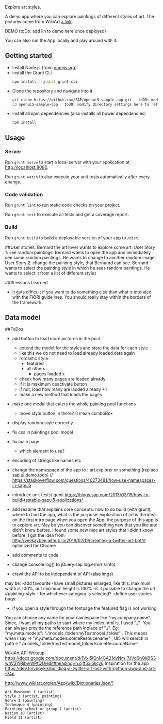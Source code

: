 Explore art styles. 

A demo app where you can explore paintings of different styles of art. The pictures come from WikiArt [a link](https://www.wikiart.org/). 

DEMO (toDo: add lin to demo here once deployed)

You can also run the App locally and play around with it: 

## Getting started
* Install Node.js (from [nodejs.org](http://nodejs.org/)).
* Install the Grunt CLI
    ```sh
    npm install --global grunt-cli
    ```
* Clone the repository and navigate into it
    ```sh
    git clone https://github.com/SAP/openui5-sample-app.git   toDO: modify directory settings here to reflect this app
    cd openui5-sample-app	toDO: modify directory settings here to reflect this app
    ```
* Install all npm dependencies (also installs all bower dependencies)
    ```sh
    npm install
    ```

## Usage
### Server
Run `grunt serve` to start a local server with your application at [http://localhost:8080](http://localhost:8080).

Run `grunt watch` to also execute your unit tests automatically after every change.

### Code validation
Run `grunt lint` to run static code checks on your project.

Run `grunt test` to execute all tests and get a coverage report.

### Build
Run `grunt build` to build a deployable version of your app to `/dist`.


		
##User stories: 
Bernard the art lover wants to explore some art. 
User Story 1: see random paintings: 
	Bernard wants to open the app and immediately see some random paintings. He wants to change to another random image. 
User Story 2: change the painting style, that Bernanrd can see. 
	Bernard wants to select the painting style in which he sees random paintings. He wants to select it from a list of different styles 

###Lessons Learned
- It gets difficult if you want to do something else than what is intended with the FIORI guidelines. You should really stay within the borders of the framework.

## Data model



##ToDos


 - add button to load more pictures in the pool
 	- extend the model for the styles and store the data for each style
 	- like this we do not need to load already loaded data again
 	- romantic style
 		- featured
 		- all others
 			- pages loaded x
 	- check how many pages are loaded already
 	- if it is maximum deactivate button
 	- if not, load how many are laoded already +1
 	- make a new method that loads the pages
 	
 - make one modal that caters the whole painting pool functions
 	- move style button in there? (I mean comboBox
 - display random style correctly	

 - fix css in paintings pool modal
 - fix main page
 	- which element to use?

 - encoding of strings like names etc
 - change the namespace of the app to : art.explorer or something (replace sap.ui.demo.todo) // https://stackoverflow.com/questions/40273481/how-use-namespaces-in-sapui5
 - introduce unit tests/ qunit https://blogs.sap.com/2013/03/19/how-to-build-testable-sapui5-applications/

 - add readme that explains core concepts: how to do build (with grunt), where to find the app, what is the purpose: exploration of art is the idea
 on the first intro page when you open the App: the purpose of this app is to explore art. May be you can discover something new that you like and didn't know before. I found some new nice art styles that I didn't know before. I got the idea from  http://veekaybee.github.io/2018/02/19/creating-a-twitter-art-bot/#
 optimized for Chrome
 
 - add comments to code

 
 - change console.log() to jQuery.sap.log.error( /.info(
 
 - crawl the API to be independent of API (also imgs)

 may be:
 -add favourite
 -have small pictures enlarged, like this: maximum width is 100%, but minimum height is 100%
 -is it possible to change the url #painting-style - for whichever category is selected?
 -define user stories
 bugs:
 - if you open a style through the fontpage the featured flag is not working

You can choose any name for your namespace like "my.company.name". Since, I want all my paths to start where my index.html is, I used "./". You can always provide the reference path inplace of "./". Eg: "my.meta.models": "./models_folder/myTestmodel_folder" . This means when I say -> "my.meta.models.someResoucename" , UI5 will search in path-> "./models_folder/myTestmodel_folder/someResourceName".

WikiArt API Writeup
https://docs.google.com/document/d/1Vxi5lQnMCA21dvNm_7JVd6nQkDS3whV3YjRjbwWPfQU/edit#heading=h.cjff5xiokcy6
Inspiration for the app
https://dev.to/vboykis/building-a-twitter-art-bot-with-python-aws-and-art--74p

http://www.wikiart.org/en/App/wiki/DictionariesJson/1

	Art Movement 1 (artist)
	Style 2 (artist, painting)
	Genre 3 (painting)
	Technique 4 (painting)
	Painting school or group 7 (artist)
	Nation 10 (artist)
	Field 11 (artist)
